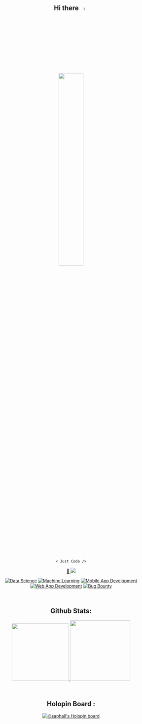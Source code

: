 <div align='center'>
  
## Hi there <a href="#"><img src="https://media.giphy.com/media/hvRJCLFzcasrR4ia7z/giphy.gif" width=5%></a>
  
<p> <a href='#'>
 <img src='https://media.giphy.com/media/ZVik7pBtu9dNS/giphy.gif' height=40% width=40%></a>
</p></a>
  
```
< Just Code />
```

<!--
**Saphall/Saphall** is a ✨ _special_ ✨ repository because its `README.md` (this file) appears on your GitHub profile.

Here are some ideas to get you started:

- 🔭 I’m currently working on ...
- 🌱 I’m currently learning ...
- 👯 I’m looking to collaborate on ...
- 🤔 I’m looking for help with ...
- 💬 Ask me about ...
- 📫 How to reach me: ...
- 😄 Pronouns: ...
- ⚡ Fun fact: ...
-->
  
<a href="#">

🌱 ![](https://visitor-badge.glitch.me/badge?page_id=Saphall.Saphall&right_color=brightgreen&style=plastic)</a>

[![Data Science](https://img.shields.io/badge/-Data%20Science-black?style=flat-square&logo=python)](https://github.com/Saphall/Machine-Learning)
[![Machine Learning](https://img.shields.io/badge/-Machine%20Learning-black?style=flat-square&logo=python)](https://github.com/Saphall/Machine-Learning)
[![Mobile App Development](https://img.shields.io/badge/-Mobile%20App%20Development-black?style=flat-square&logo=android)](https://github.com/Saphall/Flutter)
[![Web App Development](https://img.shields.io/badge/-Web%20App%20Development-black?style=flat-square&logo=HTML5)](https://github.com/Saphall/Django-and-Flask)
[![Bug Bounty](https://img.shields.io/badge/-Bug%20Bounty-black?style=flat-square&logo=HackerOne)](https://github.com/hakkk3r)

<br>

## Github Stats:
  
<p >
<a href="https://github.com/saphall">
  <img height="185em" src="https://github-readme-stats-anuraghazra1.vercel.app/api?username=Saphall&show_icons=true&include_all_commits=true&theme=material-palenighthttps://github-readme-stats-anuraghazra1.vercel.app/api?username=Saphall&show_icons=true&include_all_commits=true&theme=material-palenight&text_color=c9d1d9&hide_border=true&icon_color=da3633&bg_color=0d1117"/>
  <img height="195em" src="https://github-readme-stats-ten-lyart.vercel.app/api/top-langs/?username=Saphall&langs_count=10&hide=Jupyter%20Notebook,ShaderLab,Mathematica,HLSL,Swift,Dockerfile,Objective-C&layout=compact&count_private=true&show_icons=true&title_color=58a6ff&text_color=c9d1d9&hide_border=true&icon_color=da3633&bg_color=0d1117"/>
</a></p>

<br>
  
## Holopin Board :
  
[![@saphall's Holopin board](https://holopin.me/saphall)](https://holopin.io/@saphall)
